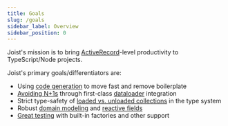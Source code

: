```yaml
---
title: Goals
slug: /goals
sidebar_label: Overview
sidebar_position: 0
---
```


Joist's mission is to bring [ActiveRecord](https://guides.rubyonrails.org/active_record_basics.html)-level productivity to TypeScript/Node projects.

Joist's primary goals/differentiators are:

- Using [code generation](./code-generation.md) to move fast and remove boilerplate
- [Avoiding N+1s](./avoiding-n-plus-1s.md) through first-class [dataloader](https://github.com/graphql/dataloader) integration
- Strict type-safety of [loaded vs. unloaded collections](./type-safe-relations.md) in the type system
- Robust [domain modeling](../modeling/fields.md) and [reactive fields](../modeling/derived-fields.md)
- [Great testing](./great-tests.md) with built-in factories and other support
